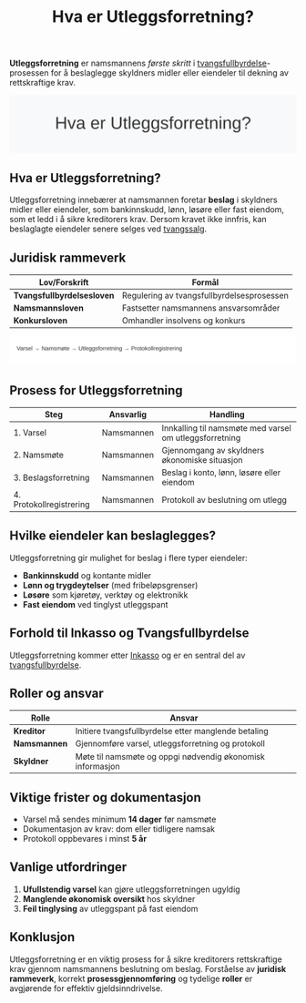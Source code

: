 ﻿---
title: "Hva er Utleggsforretning?"
seoTitle: "Hva er Utleggsforretning?"
meta_description: '**Utleggsforretning** er namsmannens *første skritt* i [tvangsfullbyrdelse](/blogs/regnskap/tvangsfullbyrdelse "Hva er Tvangsfullbyrdelse? Guide til Norsk Gjel...'
slug: utleggsforretning
type: blog
layout: pages/single
---

**Utleggsforretning** er namsmannens *første skritt* i [tvangsfullbyrdelse](/blogs/regnskap/tvangsfullbyrdelse "Hva er Tvangsfullbyrdelse? Guide til Norsk Gjelds- og Utleggfullbyrdelse")-prosessen for å beslaglegge skyldners midler eller eiendeler til dekning av rettskraftige krav.

![Hva er Utleggsforretning?](utleggsforretning-image.svg)

## Hva er Utleggsforretning?

Utleggsforretning innebærer at namsmannen foretar **beslag** i skyldners midler eller eiendeler, som bankinnskudd, lønn, løsøre eller fast eiendom, som et ledd i å sikre kreditorers krav. Dersom kravet ikke innfris, kan beslaglagte eiendeler senere selges ved [tvangssalg](/blogs/regnskap/tvangsfullbyrdelse "Hva er Tvangsfullbyrdelse? Guide til Norsk Gjelds- og Utleggfullbyrdelse").

## Juridisk rammeverk

| Lov/Forskrift                | Formål                                          |
|------------------------------|-------------------------------------------------|
| **Tvangsfullbyrdelsesloven** | Regulering av tvangsfullbyrdelsesprosessen      |
| **Namsmannsloven**           | Fastsetter namsmannens ansvarsområder           |
| **Konkursloven**             | Omhandler insolvens og konkurs                  |

![Utleggsforretning Prosess](utleggsforretning-prosess.svg)

## Prosess for Utleggsforretning

| Steg                     | Ansvarlig        | Handling                                                   |
|--------------------------|------------------|------------------------------------------------------------|
| 1. Varsel                | Namsmannen       | Innkalling til namsmøte med varsel om utleggsforretning    |
| 2. Namsmøte              | Namsmannen       | Gjennomgang av skyldners økonomiske situasjon              |
| 3. Beslagsforretning     | Namsmannen       | Beslag i konto, lønn, løsøre eller eiendom                 |
| 4. Protokollregistrering | Namsmannen       | Protokoll av beslutning om utlegg                          |

## Hvilke eiendeler kan beslaglegges?

Utleggsforretning gir mulighet for beslag i flere typer eiendeler:

* **Bankinnskudd** og kontante midler
* **Lønn og trygdeytelser** (med fribeløpsgrenser)
* **Løsøre** som kjøretøy, verktøy og elektronikk
* **Fast eiendom** ved tinglyst utleggspant

## Forhold til Inkasso og Tvangsfullbyrdelse

Utleggsforretning kommer etter [Inkasso](/blogs/regnskap/hva-er-inkasso "Hva er Inkasso? Komplett Guide til Inkassovirksomhet") og er en sentral del av [tvangsfullbyrdelse](/blogs/regnskap/tvangsfullbyrdelse "Hva er Tvangsfullbyrdelse? Guide til Norsk Gjelds- og Utleggfullbyrdelse").

## Roller og ansvar

| Rolle         | Ansvar                                                    |
|---------------|-----------------------------------------------------------|
| **Kreditor**  | Initiere tvangsfullbyrdelse etter manglende betaling      |
| **Namsmannen**| Gjennomføre varsel, utleggsforretning og protokoll        |
| **Skyldner**  | Møte til namsmøte og oppgi nødvendig økonomisk informasjon |

## Viktige frister og dokumentasjon

* Varsel må sendes minimum **14 dager** før namsmøte
* Dokumentasjon av krav: dom eller tidligere namsak
* Protokoll oppbevares i minst **5 år**

## Vanlige utfordringer

1. **Ufullstendig varsel** kan gjøre utleggsforretningen ugyldig
2. **Manglende økonomisk oversikt** hos skyldner
3. **Feil tinglysing** av utleggspant på fast eiendom

## Konklusjon

Utleggsforretning er en viktig prosess for å sikre kreditorers rettskraftige krav gjennom namsmannens beslutning om beslag. Forståelse av **juridisk rammeverk**, korrekt **prosessgjennomføring** og tydelige **roller** er avgjørende for effektiv gjeldsinndrivelse.









